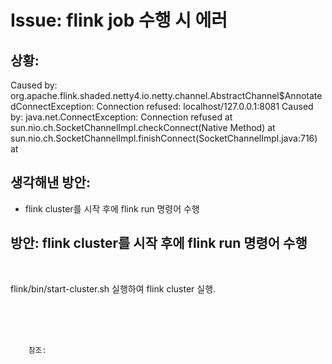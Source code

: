 <!--
author: Dailyscat
purpose: issue arrange
rules:
 (1) 헤더와 문단사이
    <br/>
    <br/>
 (2) 코드가 작성되는 부분은 >로 정리
 (3) 참조는 해당 내용 바로 아래
    <br/>
    <br/>
 (4) 명령어는 bold
 (5) 방안은 ## 안의 과정은 ###
-->

# Issue: flink job 수행 시 에러

## 상황: 
Caused by: org.apache.flink.shaded.netty4.io.netty.channel.AbstractChannel$AnnotatedConnectException: Connection refused: localhost/127.0.0.1:8081
Caused by: java.net.ConnectException: Connection refused
        at sun.nio.ch.SocketChannelImpl.checkConnect(Native Method)
        at sun.nio.ch.SocketChannelImpl.finishConnect(SocketChannelImpl.java:716)
        at 

## 생각해낸 방안:

- flink cluster를 시작 후에 flink run 명령어 수행

## 방안: flink cluster를 시작 후에 flink run 명령어 수행

<br/>

flink/bin/start-cluster.sh 실행하여 flink cluster 실행.

<br/>
<br/>
<br/>

        참조:

<br/>
